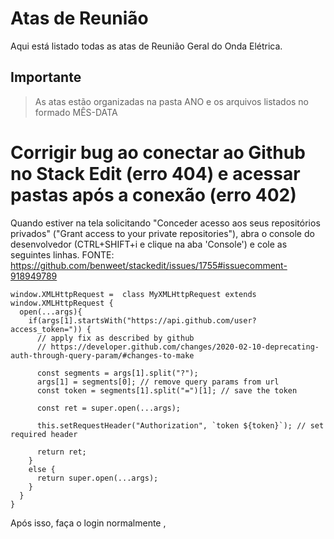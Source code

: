 # Atas de Reunião
Aqui está listado todas as atas de Reunião Geral do Onda Elétrica.
## Importante
>As atas estão organizadas na pasta ANO e os arquivos listados no formado MÊS-DATA
>

# Corrigir bug ao conectar ao Github no Stack Edit (erro 404) e acessar pastas após a conexão (erro 402)

Quando estiver na tela solicitando "Conceder acesso aos seus repositórios privados" ("Grant access to your private repositories"), abra o console do desenvolvedor (CTRL+SHIFT+i e clique na aba 'Console') e cole as seguintes linhas.
FONTE: https://github.com/benweet/stackedit/issues/1755#issuecomment-918949789

~~~
window.XMLHttpRequest =  class MyXMLHttpRequest extends window.XMLHttpRequest {
  open(...args){
    if(args[1].startsWith("https://api.github.com/user?access_token=")) {
      // apply fix as described by github
      // https://developer.github.com/changes/2020-02-10-deprecating-auth-through-query-param/#changes-to-make
  
      const segments = args[1].split("?");
      args[1] = segments[0]; // remove query params from url
      const token = segments[1].split("=")[1]; // save the token
      
      const ret = super.open(...args);
      
      this.setRequestHeader("Authorization", `token ${token}`); // set required header
      
      return ret;
    }
    else {
      return super.open(...args);
    }
  }
}
~~~

Após isso, faça o login normalmente , 
<!--stackedit_data:
eyJoaXN0b3J5IjpbMTYwMTkyNzcyNiwtMTY4NzgxNTA5NywtMT
MwMzI2MDg4NF19
-->